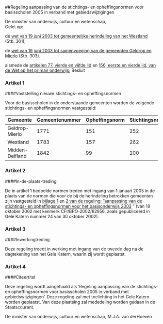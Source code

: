 <meta http-equiv='Content-Type' content='text/html; charset=utf-8' />

##Regeling aanpassing van de stichtings- en opheffingsnormen voor basisscholen 2005 in verband met gebiedswijzigingen

De minister van onderwijs, cultuur en wetenschap,  
Gelet op:

de [wet van 19 juni 2003 tot gemeentelijke herindeling van het Westland](../../../../../../../../../../../wet/wet/tot/gemeentelijke/herindeling/van/het/westland/BWBR0015253/README.md) (Stb. 301),  

de [wet van 19 juni 2003 tot samenvoeging van de gemeenten Geldrop en Mierlo](../../../../../../../../../../../wet/wet/samenvoeging/gemeenten/geldrop/en/mierlo/BWBR0015254/README.md) (Stb. 303).  

alsmede de [artikelen 77, vierde en vijfde lid](../../../../../../../../../../../wet/wbo/BWBR0003420/README.md) en [156, eerste en vierde lid, van de Wet op het primair onderwijs](../../../../../../../../../../../wet/wbo/BWBR0003420/README.md);     Besluit    

### Artikel  1  

####Vaststelling nieuwe stichtings- en opheffingsnormen

Voor de basisscholen in de onderstaande gemeenten worden de volgende stichtings- en opheffingsnormen vastgesteld:  

| Gemeente  | Gemeentenummer  | Opheffingsnorm  | Stichtingsnorm  |
|:---|:---|:---|:---|
| Geldrop-Mierlo  | 1771  | 151  | 252  |
| Westland  | 1783  | 157  | 262  |
| Midden-Delfland  | 1842  | 99  | 200  |

### Artikel  2  

####In-de-plaats-treding

De in artikel 1 bedoelde normen treden met ingang van 1 januari 2005 in de plaats van de normen die voor de bij de herindeling betrokken gemeenten zijn vastgesteld in [bijlage 1](../../../../../../../../../../../ministeriele-regeling/aanpassing/van/de/stichtings-/en/opheffingsnormen/voor/het/basisonderwijs/etc/BWBR0014132/README.md) en [2 van de regeling: ”aanpassing van de stichtings- en opheffingsnormen voor het basisonderwijs 2003](../../../../../../../../../../../ministeriele-regeling/aanpassing/van/de/stichtings-/en/opheffingsnormen/voor/het/basisonderwijs/etc/BWBR0014132/README.md) ” (van 18 oktober 2002 met kenmerk CFI/BPO-2002/82956, zoals gepubliceerd in Gele Katern nummer 24 van 30 oktober 2002).  

### Artikel  3  

####Inwerkingtreding

Deze regeling treedt in werking met ingang van de tweede dag na de dagtekening van het Gele Katern, waarin zij wordt geplaatst.  

### Artikel  4  

####Citeertitel

Deze regeling wordt aangehaald als ’Regeling aanpassing van de stichtings- en opheffingsnormen voor basisscholen 2005 in verband met gebiedswijzigingen’. Deze regeling zal met toelichting in het Gele Katern worden geplaatst. Van deze plaatsing zal mededeling worden gedaan in de Staatscourant.  

De 
minister van onderwijs, cultuur en wetenschap, 
M.J.A. van derHoeven    

